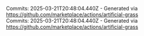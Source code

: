 Commits: 2025-03-21T20:48:04.440Z - Generated via https://github.com/marketplace/actions/artificial-grass
<br>
Commits: 2025-03-21T20:48:04.440Z - Generated via https://github.com/marketplace/actions/artificial-grass
<br>
